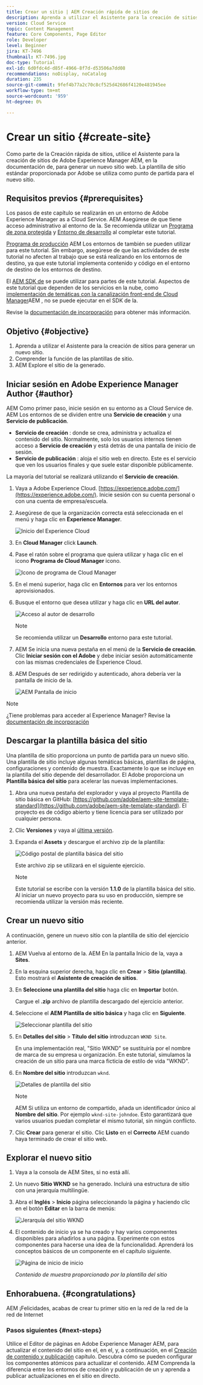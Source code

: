 ```yaml
---
title: Crear un sitio | AEM Creación rápida de sitios de
description: Aprenda a utilizar el Asistente para la creación de sitios para generar un nuevo sitio web. La plantilla de sitio estándar proporcionada por Adobe es un punto de partida para el nuevo sitio.
version: Cloud Service
topic: Content Management
feature: Core Components, Page Editor
role: Developer
level: Beginner
jira: KT-7496
thumbnail: KT-7496.jpg
doc-type: Tutorial
exl-id: 6d0fdc4d-d85f-4966-8f7d-d53506a7dd08
recommendations: noDisplay, noCatalog
duration: 235
source-git-commit: 9fef4b77a2c70c8cf525d42686f4120e481945ee
workflow-type: tm+mt
source-wordcount: '959'
ht-degree: 0%

---
```


# Crear un sitio {#create-site}

Como parte de la Creación rápida de sitios, utilice el Asistente para la creación de sitios de Adobe Experience Manager AEM, en la documentación de, para generar un nuevo sitio web. La plantilla de sitio estándar proporcionada por Adobe se utiliza como punto de partida para el nuevo sitio.

## Requisitos previos {#prerequisites}

Los pasos de este capítulo se realizarán en un entorno de Adobe Experience Manager as a Cloud Service. AEM Asegúrese de que tiene acceso administrativo al entorno de la. Se recomienda utilizar un [Programa de zona protegida](https://experienceleague.adobe.com/docs/experience-manager-cloud-service/onboarding/getting-access/sandbox-programs/introduction-sandbox-programs.html) y [Entorno de desarrollo](https://experienceleague.adobe.com/docs/experience-manager-cloud-service/implementing/using-cloud-manager/manage-environments.html) al completar este tutorial.

[Programa de producción](https://experienceleague.adobe.com/docs/experience-manager-cloud-service/content/implementing/using-cloud-manager/programs/introduction-production-programs.html) AEM Los entornos de también se pueden utilizar para este tutorial. Sin embargo, asegúrese de que las actividades de este tutorial no afecten al trabajo que se está realizando en los entornos de destino, ya que este tutorial implementa contenido y código en el entorno de destino de los entornos de destino.

El [AEM SDK de](https://experienceleague.adobe.com/docs/experience-manager-learn/cloud-service/local-development-environment-set-up/aem-runtime.html) se puede utilizar para partes de este tutorial. Aspectos de este tutorial que dependen de los servicios en la nube, como [implementación de temáticas con la canalización front-end de Cloud Manager](https://experienceleague.adobe.com/docs/experience-manager-learn/getting-started-wknd-tutorial-develop/site-template/theming.html)AEM , no se puede ejecutar en el SDK de la.

Revise la [documentación de incorporación](https://experienceleague.adobe.com/docs/experience-manager-cloud-service/onboarding/home.html?lang=es) para obtener más información.

## Objetivo {#objective}

1. Aprenda a utilizar el Asistente para la creación de sitios para generar un nuevo sitio.
1. Comprender la función de las plantillas de sitio.
1. AEM Explore el sitio de la generado.

## Iniciar sesión en Adobe Experience Manager Author {#author}

AEM Como primer paso, inicie sesión en su entorno as a Cloud Service de. AEM Los entornos de se dividen entre una **Servicio de creación** y una **Servicio de publicación**.

* **Servicio de creación** : donde se crea, administra y actualiza el contenido del sitio. Normalmente, solo los usuarios internos tienen acceso a **Servicio de creación** y está detrás de una pantalla de inicio de sesión.
* **Servicio de publicación** : aloja el sitio web en directo. Este es el servicio que ven los usuarios finales y que suele estar disponible públicamente.

La mayoría del tutorial se realizará utilizando el **Servicio de creación**.

1. Vaya a Adobe Experience Cloud. [https://experience.adobe.com/](https://experience.adobe.com/). Inicie sesión con su cuenta personal o con una cuenta de empresa/escuela.
1. Asegúrese de que la organización correcta está seleccionada en el menú y haga clic en **Experience Manager**.

   ![Inicio del Experience Cloud](assets/create-site/experience-cloud-home-screen.png)

1. En **Cloud Manager** click **Launch**.
1. Pase el ratón sobre el programa que quiera utilizar y haga clic en el icono **Programa de Cloud Manager** icono.

   ![Icono de programa de Cloud Manager](assets/create-site/cloud-manager-program-icon.png)

1. En el menú superior, haga clic en **Entornos** para ver los entornos aprovisionados.

1. Busque el entorno que desea utilizar y haga clic en **URL del autor**.

   ![Acceso al autor de desarrollo](assets/create-site/access-dev-environment.png)

   >[!NOTE]
   >
   >Se recomienda utilizar un **Desarrollo** entorno para este tutorial.

1. AEM Se inicia una nueva pestaña en el menú de la **Servicio de creación**. Clic **Iniciar sesión con el Adobe** y debe iniciar sesión automáticamente con las mismas credenciales de Experience Cloud.

1. AEM Después de ser redirigido y autenticado, ahora debería ver la pantalla de inicio de la.

   ![AEM Pantalla de inicio](assets/create-site/aem-start-screen.png)

>[!NOTE]
>
> ¿Tiene problemas para acceder al Experience Manager? Revise la [documentación de incorporación](https://experienceleague.adobe.com/docs/experience-manager-cloud-service/onboarding/home.html?lang=es)

## Descargar la plantilla básica del sitio

Una plantilla de sitio proporciona un punto de partida para un nuevo sitio. Una plantilla de sitio incluye algunas temáticas básicas, plantillas de página, configuraciones y contenido de muestra. Exactamente lo que se incluye en la plantilla del sitio depende del desarrollador. El Adobe proporciona un **Plantilla básica del sitio** para acelerar las nuevas implementaciones.

1. Abra una nueva pestaña del explorador y vaya al proyecto Plantilla de sitio básica en GitHub: [https://github.com/adobe/aem-site-template-standard](https://github.com/adobe/aem-site-template-standard). El proyecto es de código abierto y tiene licencia para ser utilizado por cualquier persona.
1. Clic **Versiones** y vaya al [última versión](https://github.com/adobe/aem-site-template-standard/releases/latest).
1. Expanda el **Assets** y descargue el archivo zip de la plantilla:

   ![Código postal de plantilla básica del sitio](assets/create-site/template-basic-zip-file.png)

   Este archivo zip se utilizará en el siguiente ejercicio.

   >[!NOTE]
   >
   > Este tutorial se escribe con la versión **1.1.0** de la plantilla básica del sitio. Al iniciar un nuevo proyecto para su uso en producción, siempre se recomienda utilizar la versión más reciente.

## Crear un nuevo sitio

A continuación, genere un nuevo sitio con la plantilla de sitio del ejercicio anterior.

1. AEM Vuelva al entorno de la. AEM En la pantalla Inicio de la, vaya a **Sites**.
1. En la esquina superior derecha, haga clic en **Crear** > **Sitio (plantilla)**. Esto mostrará el **Asistente de creación de sitios**.
1. En **Seleccione una plantilla del sitio** haga clic en **Importar** botón.

   Cargue el **.zip** archivo de plantilla descargado del ejercicio anterior.

1. Seleccione el **AEM Plantilla de sitio básica** y haga clic en **Siguiente**.

   ![Seleccionar plantilla del sitio](assets/create-site/select-site-template.png)

1. En **Detalles del sitio** > **Título del sitio** introduzcan `WKND Site`.

   En una implementación real, &quot;Sitio WKND&quot; se sustituiría por el nombre de marca de su empresa u organización. En este tutorial, simulamos la creación de un sitio para una marca ficticia de estilo de vida &quot;WKND&quot;.

1. En **Nombre del sitio** introduzcan `wknd`.

   ![Detalles de plantilla del sitio](assets/create-site/site-template-details.png)

   >[!NOTE]
   >
   > AEM Si utiliza un entorno de compartido, añada un identificador único al **Nombre del sitio**. Por ejemplo `wknd-site-johndoe`. Esto garantizará que varios usuarios puedan completar el mismo tutorial, sin ningún conflicto.

1. Clic **Crear** para generar el sitio. Clic **Listo** en el **Correcto** AEM cuando haya terminado de crear el sitio web.

## Explorar el nuevo sitio

1. Vaya a la consola de AEM Sites, si no está allí.
1. Un nuevo **Sitio WKND** se ha generado. Incluirá una estructura de sitio con una jerarquía multilingüe.
1. Abra el **Inglés** > **Inicio** página seleccionando la página y haciendo clic en el botón **Editar** en la barra de menús:

   ![Jerarquía del sitio WKND](assets/create-site/wknd-site-starter-hierarchy.png)

1. El contenido de inicio ya se ha creado y hay varios componentes disponibles para añadirlos a una página. Experimente con estos componentes para hacerse una idea de la funcionalidad. Aprenderá los conceptos básicos de un componente en el capítulo siguiente.

   ![Página de inicio de inicio](assets/create-site/start-home-page.png)

   *Contenido de muestra proporcionado por la plantilla del sitio*

## Enhorabuena. {#congratulations}

AEM ¡Felicidades, acabas de crear tu primer sitio en la red de la red de la red de Internet

### Pasos siguientes {#next-steps}

Utilice el Editor de páginas en Adobe Experience Manager AEM, para actualizar el contenido del sitio en el, en el, y, a continuación, en el [Creación de contenido y publicación](author-content-publish.md) capítulo. Descubra cómo se pueden configurar los componentes atómicos para actualizar el contenido. AEM Comprenda la diferencia entre los entornos de creación y publicación de un y aprenda a publicar actualizaciones en el sitio en directo.

